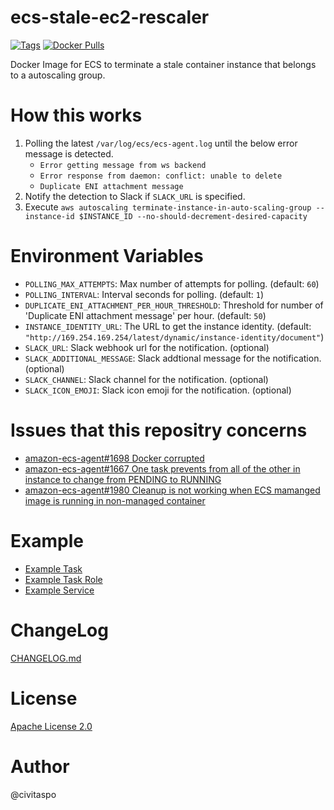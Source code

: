 # ecs-stale-ec2-rescaler

[![Tags](https://img.shields.io/github/tag/civitaspo/ecs-stale-ec2-rescaler.svg?style=flat-square)](https://github.com/civitaspo/ecs-stale-ec2-rescaler/tags)
[![Docker Pulls](https://img.shields.io/docker/pulls/civitaspo/ecs-stale-ec2-rescaler.svg?style=flat-square)](https://hub.docker.com/r/civitaspo/ecs-stale-ec2-rescaler)

Docker Image for ECS to terminate a stale container instance that belongs to a autoscaling group.

# How this works

1. Polling the latest `/var/log/ecs/ecs-agent.log` until the below error message is detected.
    - `Error getting message from ws backend`
    - `Error response from daemon: conflict: unable to delete`
    - `Duplicate ENI attachment message`
1. Notify the detection to Slack if `SLACK_URL` is specified.
1. Execute `aws autoscaling terminate-instance-in-auto-scaling-group --instance-id $INSTANCE_ID --no-should-decrement-desired-capacity`

# Environment Variables

- `POLLING_MAX_ATTEMPTS`: Max number of attempts for polling. (default: `60`)
- `POLLING_INTERVAL`: Interval seconds for polling. (default: `1`)
- `DUPLICATE_ENI_ATTACHMENT_PER_HOUR_THRESHOLD`: Threshold for number of 'Duplicate ENI attachment message' per hour. (default: `50`)
- `INSTANCE_IDENTITY_URL`: The URL to get the instance identity. (default: `"http://169.254.169.254/latest/dynamic/instance-identity/document"`)
- `SLACK_URL`: Slack webhook url for the notification. (optional)
- `SLACK_ADDITIONAL_MESSAGE`: Slack addtional message for the notification. (optional)
- `SLACK_CHANNEL`: Slack channel for the notification. (optional)
- `SLACK_ICON_EMOJI`: Slack icon emoji for the notification. (optional)

# Issues that this repositry concerns

- [amazon-ecs-agent#1698 Docker corrupted](https://github.com/aws/amazon-ecs-agent/issues/1698)
- [amazon-ecs-agent#1667 One task prevents from all of the other in instance to change from PENDING to RUNNING](https://github.com/aws/amazon-ecs-agent/issues/1667)
- [amazon-ecs-agent#1980 Cleanup is not working when ECS mamanged image is running in non-managed container](https://github.com/aws/amazon-ecs-agent/issues/1980)

# Example

- [Example Task](./example/ecs-task-cli-input.json)
- [Example Task Role](./example/ecs-task-role.json)
- [Example Service](./example/ecs-service-cli-input.json)

# ChangeLog

[CHANGELOG.md](./CHANGELOG.md)

# License

[Apache License 2.0](./LICENSE.txt)

# Author

@civitaspo

